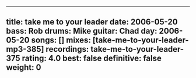 
---
title: take me to your leader
date: 2006-05-20
bass:	Rob
drums:	Mike
guitar:	Chad
day: 2006-05-20
songs: []
mixes: [take-me-to-your-leader-mp3-385]
recordings: take-me-to-your-leader-375
rating: 4.0
best: false
definitive: false
weight: 0
---
